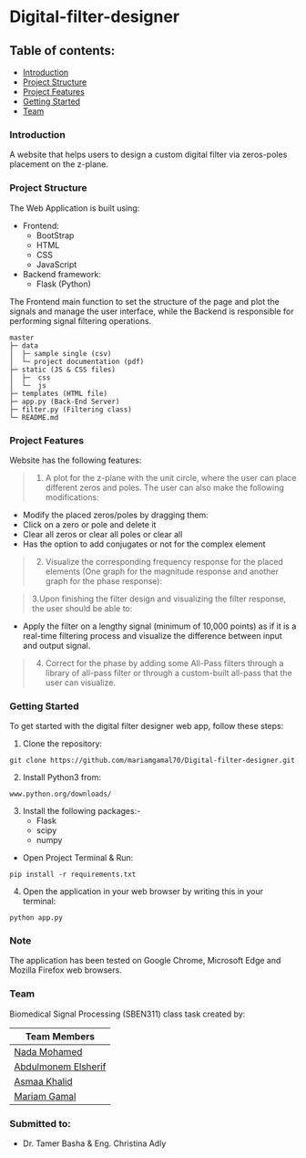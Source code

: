 # Digital-filter-designer
## Table of contents:
- [Introduction](#introduction)
- [Project Structure](#project-structure)
- [Project Features](#project-features)
- [Getting Started](#getting-started)
- [Team](#team)


### Introduction
A website that helps users to design a custom digital filter via zeros-poles placement on the z-plane.

### Project Structure
The Web Application is built using:
- Frontend:
  - BootStrap
  - HTML
  - CSS
  - JavaScript
- Backend framework:
  - Flask (Python)

The Frontend main function to set the structure of the page and plot the signals and manage
the user interface, while the Backend is responsible for performing signal filtering operations.

```
master
├─ data
│  ├─ sample single (csv)
│  └─ project documentation (pdf)
├─ static (JS & CSS files)
│  ├─  css
│  └─  js
├─ templates (HTML file)
├─ app.py (Back-End Server)
├─ filter.py (Filtering class)
└─ README.md
```

### Project Features
Website has the following features:
> 1. A plot for the z-plane with the unit circle, where the user can place different zeros and poles. The user can also 
make the following modifications:

- Modify the placed zeros/poles by dragging them:
- Click on a zero or pole and delete it
- Clear all zeros or clear all poles or clear all
- Has the option to add conjugates or not for the complex element

> 2.  Visualize the corresponding frequency response for the placed elements (One graph for the magnitude 
response and another graph for the phase response):

> 3.Upon finishing the filter design and visualizing the filter response, the user should be able to:
> 
- Apply the filter on a lengthy signal (minimum of 10,000 points) as if it is a real-time filtering process and visualize the difference between input and output signal.

> 4. Correct for the phase by adding some All-Pass filters through a library of all-pass filter or through a custom-built all-pass that the user can visualize.



### Getting Started
To get started with the digital filter designer web app, follow these steps:

1. Clone the repository:
``` 
git clone https://github.com/mariamgamal70/Digital-filter-designer.git
``` 
2. Install Python3 from:
``` 
www.python.org/downloads/
```
3. Install the following packages:-
   - Flask
   - scipy
   - numpy
 - Open Project Terminal & Run:
```
pip install -r requirements.txt
```
4. Open the application in your web browser by writing this in your terminal:
```
python app.py
```

### Note
The application has been tested on Google Chrome, Microsoft Edge and Mozilla Firefox web browsers.

### Team
Biomedical Signal Processing (SBEN311) class task created by:

| Team Members                                  
|-------------------------------------------------------
| [Nada Mohamed](https://github.com/NadaAlfowey)
| [Abdulmonem Elsherif](https://github.com/AbdulmonemElsherif)   
| [Asmaa Khalid](https://github.com/asmaakhaledd) 
| [Mariam Gamal](https://github.com/mariamgamal70)
      

     

### Submitted to:
- Dr. Tamer Basha & Eng. Christina Adly

